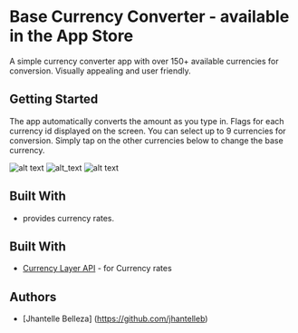 
# Base Currency Converter - available in the App Store

A simple currency converter app with over 150+ available currencies for conversion. Visually appealing and user friendly.


## Getting Started

The app automatically converts the amount as you type in. Flags for each currency id displayed on the screen. You can select up to 9 currencies for conversion. Simply tap on the other currencies below to change the base currency.


![alt text](http://i.imgur.com/qXDpHfQm.png)
![alt_text](http://i.imgur.com/IABJ5drm.png)
![alt text](http://i.imgur.com/7TD3dMZm.png)

## Built With

 - provides currency rates.

## Built With
* [Currency Layer API](https://currencylayer.com) - for Currency rates

## Authors

* [Jhantelle Belleza] (https://github.com/jhantelleb)

